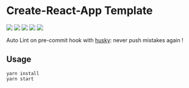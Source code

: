 # Create-React-App Template

![](https://img.shields.io/badge/TypeScript-informational?style=flat&logo=TypeScript&logoColor=white&color=4AB197)
![](https://img.shields.io/badge/Bootstrap-informational?style=flat&logo=Bootstrap&logoColor=white)
![](https://img.shields.io/badge/Styled--Components-blueviolet?style=flat&logo=styled-components&logoColor=white)
![](https://img.shields.io/badge/ESLint-yellow?style=flat&logo=ESLint&logoColor=white)
![](https://img.shields.io/badge/Prettier-yellow?style=flat&logo=Prettier&logoColor=white)

Auto Lint on pre-commit hook with [husky](https://github.com/typicode/husky): never push mistakes again !

## Usage
```
yarn install
yarn start
```